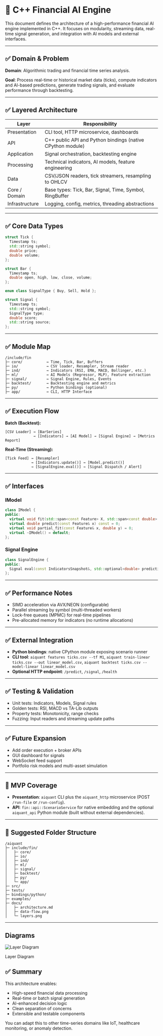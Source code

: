 # **🧠 C++ Financial AI Engine**

This document defines the architecture of a high-performance financial AI engine implemented in C++. It focuses on modularity, streaming data, real-time signal generation, and integration with AI models and external interfaces.

---

## **✅ Domain & Problem**

**Domain**: Algorithmic trading and financial time series analysis.

**Goal**: Process real-time or historical market data (ticks), compute indicators and AI-based predictions, generate trading signals, and evaluate performance through backtesting.

---

## **✅ Layered Architecture**

| Layer | Responsibility |
| --- | --- |
| Presentation | CLI tool, HTTP microservice, dashboards |
| API | C++ public API and Python bindings (native CPython module) |
| Application | Signal orchestration, backtesting engine |
| Processing | Technical indicators, AI models, feature engineering |
| Data | CSV/JSON readers, tick streamers, resampling to OHLCV |
| Core / Domain | Base types: Tick, Bar, Signal, Time, Symbol, RingBuffer |
| Infrastructure | Logging, config, metrics, threading abstractions |

---

## **✅ Core Data Types**

```cpp
struct Tick {
  Timestamp ts;
  std::string symbol;
  double price;
  double volume;
};

struct Bar {
  Timestamp ts;
  double open, high, low, close, volume;
};

enum class SignalType { Buy, Sell, Hold };

struct Signal {
  Timestamp ts;
  std::string symbol;
  SignalType type;
  double score;
  std::string source;
};

```

---

## **✅ Module Map**

```
/include/fin
├─ core/           → Time, Tick, Bar, Buffers
├─ io/             → CSV loader, Resampler, Stream reader
├─ ind/            → Indicators (RSI, EMA, MACD, Bollinger, etc.)
├─ ml/             → AI Models (Regressor, MLP), Feature extraction
├─ signal/         → Signal Engine, Rules, Events
├─ backtest/       → Backtesting engine and metrics
├─ py/             → Python bindings (optional)
├─ app/            → CLI, HTTP Interface

```

---

## **✅ Execution Flow**

**Batch (Backtest):**

```
[CSV Loader] → [BarSeries]
             → [Indicators] → [AI Model] → [Signal Engine] → [Metrics Report]
```

**Real-Time (Streaming):**

```
[Tick Feed] → [Resampler]
            → [Indicators.update()] → [Model.predict()]
            → [SignalEngine.eval()] → [Signal Dispatch / Alert]
```

---

## **✅ Interfaces**

### **IModel**

```cpp
class IModel {
public:
  virtual void fit(std::span<const Feature> X, std::span<const double> y) = 0;
  virtual double predict(const Feature& x) const = 0;
  virtual void partial_fit(const Feature& x, double y) = 0;
  virtual ~IModel() = default;
};
```

### **Signal Engine**

```cpp
class SignalEngine {
public:
  Signal eval(const IndicatorsSnapshot&, std::optional<double> prediction);
};
```

---

## **✅ Performance Notes**

- SIMD acceleration via AVX/NEON (configurable)
- Parallel streaming by symbol (multi-threaded workers)
- Lock-free queues (MPMC) for real-time pipelines
- Pre-allocated memory for indicators (no runtime allocations)

---

## **✅ External Integration**

- **Python bindings**: native CPython module exposing scenario runner
- **CLI tool**: `aiquant features ticks.csv --tf M1`, `aiquant train-linear ticks.csv --out linear_model.csv`, `aiquant backtest ticks.csv --model-linear linear_model.csv`
- **Optional HTTP endpoint**: `/predict`, `/signal`, `/health`

---

## **✅ Testing & Validation**

- Unit tests: Indicators, Models, Signal rules
- Golden tests: RSI, MACD vs TA-Lib outputs
- Property tests: Monotonicity, range checks
- Fuzzing: Input readers and streaming update paths

---

## **✅ Future Expansion**

- Add order execution + broker APIs
- GUI dashboard for signals
- WebSocket feed support
- Portfolio risk models and multi-asset simulation

---

## **🚀 MVP Coverage**

- **Presentation**: `aiquant` CLI plus the `aiquant_http` microservice (POST `/run-file` or `/run-config`).
- **API**: `fin::api::ScenarioService` for native embedding and the optional `aiquant_api` Python module (built without external dependencies).

---

## **📁 Suggested Folder Structure**

```
/aiquant
├─ include/fin/
│   ├─ core/
│   ├─ io/
│   ├─ ind/
│   ├─ ml/
│   ├─ signal/
│   ├─ backtest/
│   ├─ py/
│   └─ app/
├─ src/
├─ tests/
├─ bindings/python/
├─ examples/
├─ docs/
│   ├─ architecture.md
│   ├─ data-flow.png
│   └─ layers.png

```

---

## Diagrams

![Layer Diagram](attachment:d300cb3c-e083-4ae8-977e-ba54fa4f8b63:layers.png)

Layer Diagram

## **✅ Summary**

This architecture enables:

- High-speed financial data processing
- Real-time or batch signal generation
- AI-enhanced decision logic
- Clean separation of concerns
- Extensible and testable components

You can adapt this to other time-series domains like IoT, healthcare monitoring, or anomaly detection.

